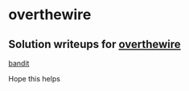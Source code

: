 # overthewire
## Solution writeups for <a href="https://overthewire.org/wargames">overthewire</a>

<a href="https://github.com/sdpathak24/overthewire/tree/main/bandit">bandit</a>

Hope this helps
